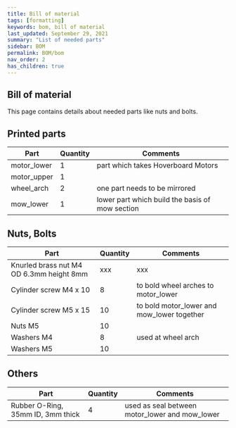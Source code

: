 ```yaml
---
title: Bill of material
tags: [formatting]
keywords: bom, bill of material
last_updated: September 29, 2021
summary: "List of needed parts"
sidebar: BOM
permalink: BOM/bom
nav_order: 2
has_children: true
---
```


## Bill of material
This page contains details about needed parts like nuts and bolts.

## Printed parts

| Part | Quantity | Comments |
|-------|--------|---------|
| motor_lower | 1 | part which takes Hoverboard Motors|
| motor_upper | 1 | |
| wheel_arch | 2 | one part needs to be mirrored |
| mow_lower | 1 | lower part which build the basis of mow section |

## Nuts, Bolts

| Part | Quantity | Comments |
|-------|--------|---------|
| Knurled brass nut M4 OD 6.3mm height 8mm|xxx|xxx|
| Cylinder screw M4 x 10 | 8 | to bold wheel arches to motor_lower |
| Cylinder screw M5 x 15 | 10 | to bold motor_lower and mow_lower together | 
| Nuts M5 | 10 | |
| Washers M4 | 8 | used at wheel arch |
| Washers M5 | 10 | |

## Others

| Part | Quantity | Comments |
|-------|--------|---------|
| Rubber O-Ring, 35mm ID, 3mm thick | 4 | used as seal between motor_lower and mow_lower |
